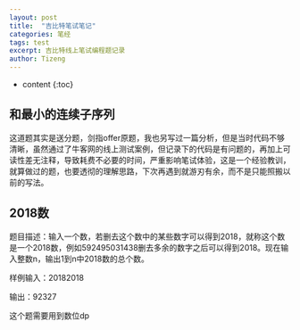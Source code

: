 ```yaml
---
layout: post
title:  "吉比特笔试笔记"
categories: 笔经
tags: test
excerpt: 吉比特线上笔试编程题记录
author: Tizeng
---
```


* content
{:toc}

## 和最小的连续子序列

这道题其实是送分题，剑指offer原题，我也另写过一篇分析，但是当时代码不够清晰，虽然通过了牛客网的线上测试案例，但记录下的代码是有问题的，再加上可读性差无注释，导致耗费不必要的时间，严重影响笔试体验，这是一个经验教训，就算做过的题，也要透彻的理解思路，下次再遇到就游刃有余，而不是只能照搬以前的写法。

## 2018数

题目描述：输入一个数，若删去这个数中的某些数字可以得到2018，就称这个数是一个2018数，例如592495031438删去多余的数字之后可以得到2018。现在输入整数n，输出1到n中2018数的总个数。

样例输入：20182018

输出：92327

这个题需要用到数位dp